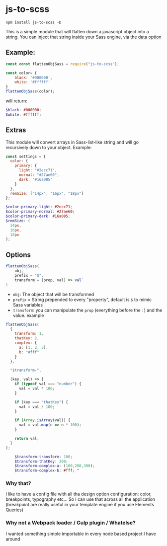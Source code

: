# js-to-scss

`npm install js-to-scss -D`

This is a simple module that will flatten down a javascript object into a
string. You can inject that string inside your Sass engine, via the
[data option](https://github.com/sass/node-sass#data)

## Example:

```js
const const flattenObjSass = require("js-to-scss");

const color= {
    black: '#000000',
    white: '#ffffff'
}
flattenObjSass(color);
```

will return:

```scss
$black: #000000;
$white: #ffffff;
```

## Extras

This module will convert arrays in Sass-list-like string and will go recursively
down to your object. Example:

```js
const settings = {
  color: {
    primary: {
      light: "#2ecc71",
      normal: "#27ae60",
      dark: "#16a085"
    }
  },
  remSize: ["14px", "16px", "18px"]
};
```

```scss
$color-primary-light: #2ecc71;
$color-primary-normal: #27ae60;
$color-primary-dark: #16a085;
$remSize: (
  14px,
  16px,
  18px
);
```

## Options

```js
flattenObjSass(
    obj,
    prefix = "$",
    transform = (prop, val) => val`
)
```

* `obj`: The object that will be transformed
* `prefix` = String prepended to every "property", default is `$` to mimic Sass
  variables
* `transform`: you can manipulate the `prop` (everything before the `:`) and the
  value. example

```js
flattenObjSass(
  {
    transform: 1,
    thatKey: 2,
    complex: {
      a: [1, 2, 3],
      b: "#fff"
    }
  },

  "$transform-",

  (key, val) => {
    if (typeof val === "number") {
      val = val * 100;
    }

    if (key === "thatKey") {
      val = val / 100;
    }

    if (Array.isArray(val)) {
      val = val.map(n => n * 100);
    }

    return val;
  }
);
```

```scss
    $transform-transform: 100;
    $transform-thatKey: 200;
    $transform-complex-a: (100,200,300);
    $transform-complex-b: #fff; "
```

### Why that?

I like to have a config file with all tha design option configuration: color,
breakpoints, typography etc... So I can use that across all the application
(breakpoint are really useful in your template engine if you use Elements
Queries)

### Why not a Webpack loader / Gulp plugin / Whatelse?

I wanted something simple importable in every node based project I have around
